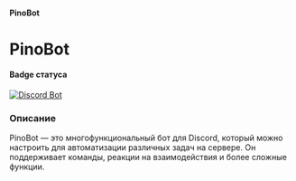 #### PinoBot
# PinoBot

#### Badge статуса
[![Discord Bot](https://github.com/timaroblox5/TimaSync-bot/actions/workflows/bot.yml/badge.svg)](https://github.com/timaroblox5/TimaSync-bot/actions/workflows/bot.yml)

### Описание
PinoBot — это многофункциональный бот для Discord, который можно настроить для автоматизации различных задач на сервере. Он поддерживает команды, реакции на взаимодействия и более сложные функции.